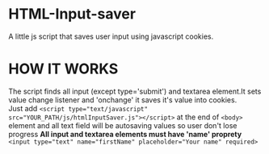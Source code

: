 # HTML-Input-saver
A little js script that saves user input using javascript cookies.


# HOW IT WORKS
The script finds all input (except type='submit') and textarea element.It sets value change listener and 'onchange' it saves it's value into cookies.
<br>
Just add `<script type="text/javascript" src="YOUR_PATH/js/htmlInputSaver.js"></script>` at the end of `<body>` element and all text field will be autosaving values so user don't lose progress
**All input and textarea elements must have 'name' proprety** 
<br>`<input type="text" name="firstName" placeholder="Your name" required>`
